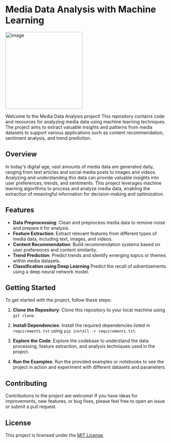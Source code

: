 # Media Data Analysis with Machine Learning

<img width="240" alt="image" src="https://github.com/emreCanIlik/Analyzing_Consumer_Behaviours_with_ML/assets/118285895/0a4899dd-509f-4e3b-8d30-8bcf32ec0395">



Welcome to the Media Data Analysis project! This repository contains code and resources for analyzing media data using machine learning techniques. The project aims to extract valuable insights and patterns from media datasets to support various applications such as content recommendation, sentiment analysis, and trend prediction.

## Overview

In today's digital age, vast amounts of media data are generated daily, ranging from text articles and social media posts to images and videos. Analyzing and understanding this data can provide valuable insights into user preferences, trends, and sentiments. This project leverages machine learning algorithms to process and analyze media data, enabling the extraction of meaningful information for decision-making and optimization.

## Features

- **Data Preprocessing**: Clean and preprocess media data to remove noise and prepare it for analysis.
- **Feature Extraction**: Extract relevant features from different types of media data, including text, images, and videos.
- **Content Recommendation**: Build recommendation systems based on user preferences and content similarity.
- **Trend Prediction**: Predict trends and identify emerging topics or themes within media datasets.
- **Classification using Deep Learning** Predict the recall of advertisements using a deep neural network model.

## Getting Started

To get started with the project, follow these steps:

1. **Clone the Repository**: Clone this repository to your local machine using `git clone`.

2. **Install Dependencies**: Install the required dependencies listed in `requirements.txt` using `pip install -r requirements.txt`.

3. **Explore the Code**: Explore the codebase to understand the data processing, feature extraction, and analysis techniques used in the project.

4. **Run the Examples**: Run the provided examples or notebooks to see the project in action and experiment with different datasets and parameters.

## Contributing

Contributions to the project are welcome! If you have ideas for improvements, new features, or bug fixes, please feel free to open an issue or submit a pull request. 

## License

This project is licensed under the [MIT License](LICENSE).
